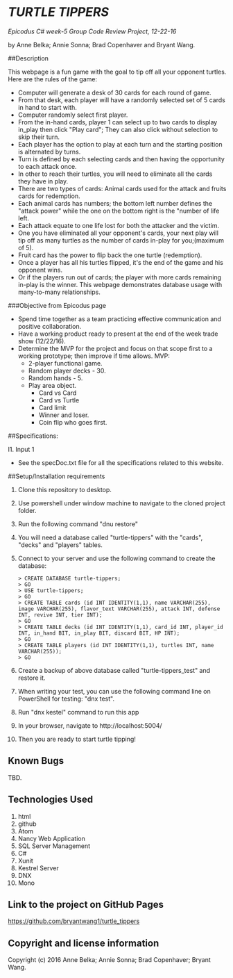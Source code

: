 # _TURTLE TIPPERS_

_*Epicodus C# week-5 Group Code Review Project, 12-22-16*_

by Anne Belka; Annie Sonna; Brad Copenhaver and Bryant Wang.


##Description

This webpage is a fun game with the goal to tip off all your opponent turtles. Here are the rules of the game:
- Computer will generate a desk of 30 cards for each round of game.
- From that desk, each player will have a randomly selected set of 5 cards in hand to start with.
- Computer randomly select first player.
- From the in-hand cards, player 1 can select up to two cards to display in_play then click "Play card"; They can also click without selection to skip their turn.
- Each player has the option to play at each turn and the starting position is alternated by turns.
- Turn is defined by each selecting cards and then having the opportunity to each attack once.
- In other to reach their turtles, you will need to eliminate all the cards they have in play.
- There are two types of cards: Animal cards used for the attack and fruits cards for redemption.
- Each animal cards has numbers; the bottom left number defines the "attack power" while the one on the bottom right is the "number of life left.
- Each attack equate to one life lost for both the attacker and the victim.
- One you have eliminated all your opponent's cards, your next play will tip off as many turtles as the number of cards in-play for you;(maximum of 5).
- Fruit card has the power to flip back the one turtle (redemption).
- Once a player has all his turtles flipped, it's the end of the game and his opponent wins.
- Or if the players run out of cards; the player with more cards remaining in-play is the winner.
This webpage demonstrates database usage with many-to-many relationships.


###Objective from Epicodus page

- Spend time together as a team practicing effective communication and positive collaboration.
- Have a working product ready to present at the end of the week trade show (12/22/16).
- Determine the MVP for the project and focus on that scope first to a working prototype; then improve if time allows.
  MVP:
  * 2-player functional game.
  * Random player decks - 30.
  * Random hands - 5.
  * Play area object.
      - Card vs Card
      - Card vs Turtle
      - Card limit
      - Winner and loser.
      - Coin flip who goes first.


##Specifications:

I1. Input 1
 - See the specDoc.txt file for all the specifications related to this website.

##Setup/Installation requirements

1. Clone this repository to desktop.
2. Use powershell under window machine to navigate to the cloned project folder.
3. Run the following command "dnu restore"
4. You will need a database called "turtle-tippers" with the "cards", "decks" and "players" tables.
5. Connect to your server and use the following command to create the database:

       > CREATE DATABASE turtle-tippers;
       > GO
       > USE turtle-tippers;
       > GO
       > CREATE TABLE cards (id INT IDENTITY(1,1), name VARCHAR(255), image VARCHAR(255), flavor_text VARCHAR(255), attack INT, defense INT, revive INT, tier INT);
       > GO
       > CREATE TABLE decks (id INT IDENTITY(1,1), card_id INT, player_id INT, in_hand BIT, in_play BIT, discard BIT, HP INT);
       > GO
       > CREATE TABLE players (id INT IDENTITY(1,1), turtles INT, name VARCHAR(255));
       > GO
       
6. Create a backup of above database called "turtle-tippers_test" and restore it.
7. When writing your test, you can use the following command line on PowerShell for testing: "dnx test".  
8. Run "dnx kestel" command to run this app
9. In your browser, navigate to http://localhost:5004/
10. Then you are ready to start turtle tipping!

## Known Bugs
TBD.


## Technologies Used

1. html
2. github
3. Atom
4. Nancy Web Application
5. SQL Server Management
6. C#
7. Xunit
8. Kestrel Server
9. DNX
10. Mono


## Link to the project on GitHub Pages

https://github.com/bryantwang1/turtle_tippers


## Copyright and license information

Copyright (c) 2016 Anne Belka; Annie Sonna; Brad Copenhaver; Bryant Wang.
